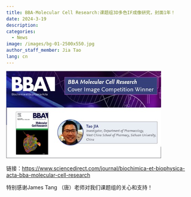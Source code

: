 ```yaml
---
title: BBA-Molecular Cell Research:课题组3D多色IF成像研究，封面1年！
date: 2024-3-19
description: 
categories:
  - News
image: /images/bg-01-2500x550.jpg
author_staff_member: Jia Tao
lang: cn
---
```


![](/images/0319.jpg)


链接：https://www.sciencedirect.com/journal/biochimica-et-biophysica-acta-bba-molecular-cell-research

特别感谢James Tang （唐）老师对我们课题组的关心和支持！

